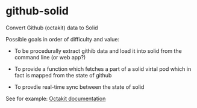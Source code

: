 # github-solid
Convert Github (octakit) data to Solid

Possible goals in order of difficulty and value:

- To be procedurally extract githib data and load it into solid from the command line (or web app?)

- To provide a function which fetches a part of a solid virtal pod which in fact is mapped from the state of github

- To provdie real-time sync between the state of solid 


See for example: [Octakit documentation](https://octokit.github.io/rest.js/v18#projects-list-cards)



